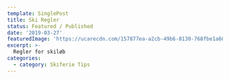 ```yaml
---
template: SinglePost
title: Ski Regler
status: Featured / Published
date: '2019-03-27'
featuredImage: 'https://ucarecdn.com/157877ea-a2cb-49b6-8130-768fbe1a60a7/'
excerpt: >-
  Regler for skiløb
categories:
  - category: Skiferie Tips
---
```

